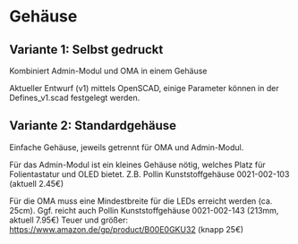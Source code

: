 # Gehäuse

## Variante 1: Selbst gedruckt 

Kombiniert Admin-Modul und OMA in einem Gehäuse

Aktueller Entwurf (v1) mittels OpenSCAD, einige Parameter können in der Defines_v1.scad festgelegt werden.

## Variante 2: Standardgehäuse

Einfache Gehäuse, jeweils getrennt für OMA und Admin-Modul.

Für das Admin-Modul ist ein kleines Gehäuse nötig, welches Platz für Folientastatur und OLED bietet.
Z.B. Pollin Kunststoffgehäuse 0021-002-103 (aktuell 2.45€)

Für die OMA muss eine Mindestbreite für die LEDs erreicht werden (ca. 25cm).
Ggf. reicht auch Pollin Kunststoffgehäuse 0021-002-143 (213mm, aktuell 7.95€)
Teuer und größer: https://www.amazon.de/gp/product/B00E0GKU32 (knapp 25€)